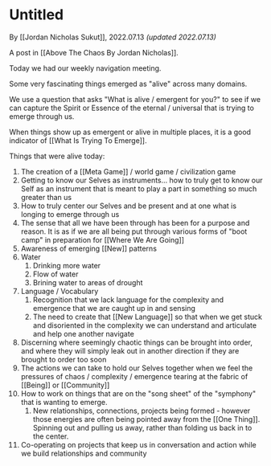 # Untitled
By [[Jordan Nicholas Sukut]], 2022.07.13 _(updated 2022.07.13)_

A post in [[Above The Chaos By Jordan Nicholas]].

Today we had our weekly navigation meeting. 

Some very fascinating things emerged as "alive" across many domains. 

We use a question that asks "What is alive / emergent for you?" to see if we can capture the Spirit or Essence of the eternal / universal that is trying to emerge through us. 

When things show up as emergent or alive in multiple places, it is a good indicator of [[What Is Trying To Emerge]]. 

Things that were alive today: 

1. The creation of a [[Meta Game]] / world game / civilization game    
2. Getting to know our Selves as instruments... how to truly get to know our Self as an instrument that is meant to play a part in something so much greater than us  
3. How to truly center our Selves and be present and at one what is longing to emerge through us  
4. The sense that all we have been through has been for a purpose and reason. It is as if we are all being put through various forms of "boot camp" in preparation for [[Where We Are Going]]    
5. Awareness of emerging [[New]] patterns  
6. Water
	1. Drinking more water  
	2. Flow of water  
	3. Brining water to areas of drought  
7. Language / Vocabulary  
	1. Recognition that we lack language for the complexity and emergence that we are caught up in and sensing  
	2. The need to create that [[New Language]] so that when we get stuck and disoriented in the complexity we can understand and articulate and help one another navigate
8. Discerning where seemingly chaotic things can be brought into order, and where they will simply leak out in another direction if they are brought to order too soon  
9. The actions we can take to hold our Selves together when we feel the pressures of chaos / complexity / emergence tearing at the fabric of [[Being]] or [[Community]]  
10. How to work on things that are on the "song sheet" of the "symphony" that is wanting to emerge. 
	1. New relationships, connections, projects being formed - however those energies are often being pointed away from the [[One Thing]]. Spinning out and pulling us away, rather than folding us back in to the center. 
11. Co-operating on projects that keep us in conversation and action while we build relationships and community
